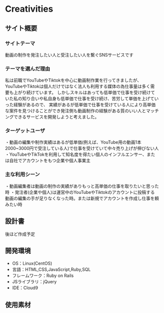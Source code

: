 # Creativities

## サイト概要
### サイトテーマ
動画の制作を発注したい人と受注したい人を繋ぐSNSサービスです
​
### テーマを選んだ理由
私は前職でYouTubeやTiktokを中心に動画制作業を行ってきましたが、YouTubeやTiktokは個人だけではなく法人も利用する媒体の為仕事量は多く需要も上がり続けています。
しかしスキルはあっても低単価で仕事を受け続けていた私の知り合いや私自身も低単価で仕事を受け続け、苦労して単価を上げていった経験があるので、
実績があるが低単価で仕事を受けている人により高単価な案件を見つけることができ発注側も動画制作の経験がある質のいい人とマッチングできるサービスを開発しようと考えました。
​
### ターゲットユーザ
・動画の編集や制作実績はあるが低単価(例えば、YouTube用の動画1本2000~3000円で受注している人)で仕事を受けていて中々売り上げが伸びない人
・YouTubeやTikTokを利用して知名度を得たい個人のインフルエンサー、または自社でアカウントをもつ企業や個人事業主
​
### 主な利用シーン
・動画編集者は動画の制作の実績がありもっと高単価の仕事を取りたいと思った時
・発注者(企業や個人)は運営中のYouTubeやTiktokのアカウントに投稿する動画の編集の手が足りなくなった時。または新規でアカウントを作成し仕事を頼みたい時
​
## 設計書
後ほど作成予定
​
## 開発環境
- OS：Linux(CentOS)
- 言語：HTML,CSS,JavaScript,Ruby,SQL
- フレームワーク：Ruby on Rails
- JSライブラリ：jQuery
- IDE：Cloud9
​
## 使用素材
<!-- - 外部サービスの画像素材・音声素材を使用した場合は、必ずサービス名とURLを明記してください。 -->
<!-- - アプリケーションの実装に使用したgem/bootstrapのリファレンスなどの記載は不要です。 -->
<!-- - 使用しない場合は、使用素材の項目をREADMEから削除してください。 -->
<!-- - 架空の団体・題材を前提にポートフォリオを制作する場合、下記のテンプレートを当項目内に記載しましょう。 -->
<!-- 【テンプレート】 -->
<!-- 著作権を考慮し、架空のデータを扱う予定です。 -->
<!-- なお今後、実在するデータを利用する際には、事前に著作権保持者と契約を結んだ上で利用します。 -->